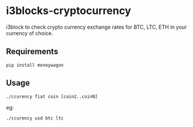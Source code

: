 # i3blocks-cryptocurrency

i3block to check crypto currency exchange rates for BTC, LTC, ETH in your currency of choice.

## Requirements

`pip install moneywagon`

## Usage

`./ccurency fiat coin [coin2..coinN]`

eg:

`./ccurency usd btc ltc`

